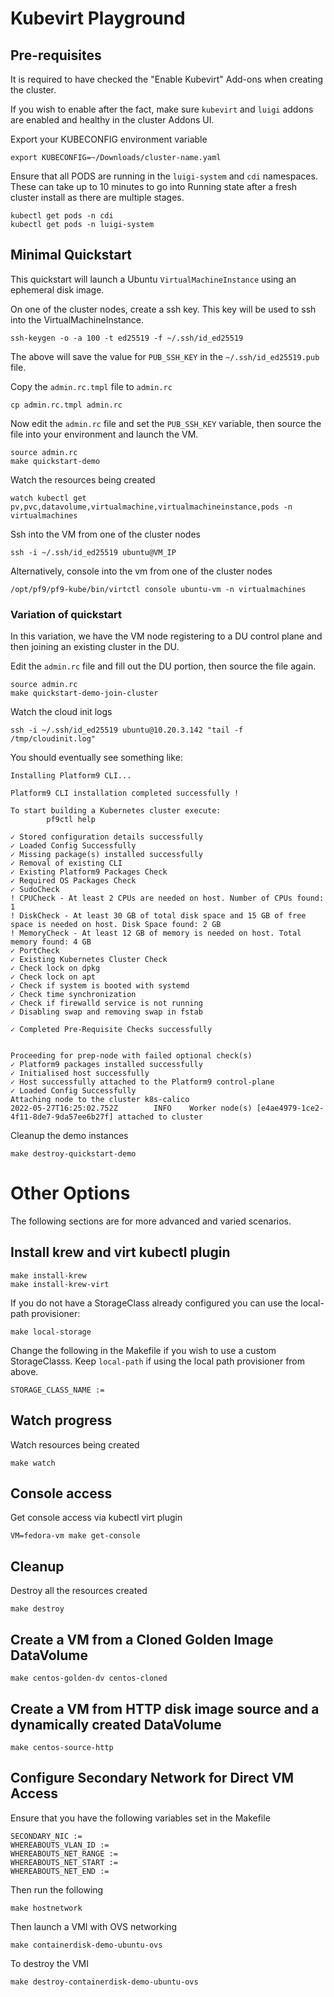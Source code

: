 # Kubevirt Playground

## Pre-requisites

It is required to have checked the "Enable Kubevirt" Add-ons when creating the cluster.

If you wish to enable after the fact, make sure `kubevirt` and `luigi` addons are enabled and healthy in the cluster Addons UI.

Export your KUBECONFIG environment variable

```shell
export KUBECONFIG=~/Downloads/cluster-name.yaml
```

Ensure that all PODS are running in the `luigi-system` and `cdi` namespaces. These can take
up to 10 minutes to go into Running state after a fresh cluster install as there are multiple stages.

```shell
kubectl get pods -n cdi
kubectl get pods -n luigi-system
```

## Minimal Quickstart

This quickstart will launch a Ubuntu `VirtualMachineInstance` using an ephemeral disk image.

On one of the cluster nodes, create a ssh key. This key will be used to ssh into the VirtualMachineInstance.

```shell
ssh-keygen -o -a 100 -t ed25519 -f ~/.ssh/id_ed25519
```

The above will save the value for `PUB_SSH_KEY` in the `~/.ssh/id_ed25519.pub` file.

Copy the `admin.rc.tmpl` file to `admin.rc`

```shell
cp admin.rc.tmpl admin.rc
```

Now edit the `admin.rc` file and set the `PUB_SSH_KEY` variable, then source the file into your environment
and launch the VM.

```shell
source admin.rc
make quickstart-demo
```

Watch the resources being created

```shell
watch kubectl get pv,pvc,datavolume,virtualmachine,virtualmachineinstance,pods -n virtualmachines
```

Ssh into the VM from one of the cluster nodes

```shell
ssh -i ~/.ssh/id_ed25519 ubuntu@VM_IP
```

Alternatively, console into the vm from one of the cluster nodes

```shell
/opt/pf9/pf9-kube/bin/virtctl console ubuntu-vm -n virtualmachines
```

### Variation of quickstart

In this variation, we have the VM node registering to a DU control plane and then joining an existing cluster in the DU.

Edit the `admin.rc` file and fill out the DU portion, then source the file again.

```shell
source admin.rc
make quickstart-demo-join-cluster
```

Watch the cloud init logs

```shell
ssh -i ~/.ssh/id_ed25519 ubuntu@10.20.3.142 "tail -f /tmp/cloudinit.log"
```

You should eventually see something like:

```
Installing Platform9 CLI...

Platform9 CLI installation completed successfully !

To start building a Kubernetes cluster execute:
        pf9ctl help

✓ Stored configuration details successfully
✓ Loaded Config Successfully
✓ Missing package(s) installed successfully
✓ Removal of existing CLI
✓ Existing Platform9 Packages Check
✓ Required OS Packages Check
✓ SudoCheck
! CPUCheck - At least 2 CPUs are needed on host. Number of CPUs found: 1
! DiskCheck - At least 30 GB of total disk space and 15 GB of free space is needed on host. Disk Space found: 2 GB
! MemoryCheck - At least 12 GB of memory is needed on host. Total memory found: 4 GB
✓ PortCheck
✓ Existing Kubernetes Cluster Check
✓ Check lock on dpkg
✓ Check lock on apt
✓ Check if system is booted with systemd
✓ Check time synchronization
✓ Check if firewalld service is not running
✓ Disabling swap and removing swap in fstab

✓ Completed Pre-Requisite Checks successfully


Proceeding for prep-node with failed optional check(s)
✓ Platform9 packages installed successfully
✓ Initialised host successfully
✓ Host successfully attached to the Platform9 control-plane
✓ Loaded Config Successfully
Attaching node to the cluster k8s-calico
2022-05-27T16:25:02.752Z        INFO    Worker node(s) [e4ae4979-1ce2-4f11-8de7-9da57ee6b27f] attached to cluster
```

Cleanup the demo instances

```shell
make destroy-quickstart-demo
```

# Other Options

The following sections are for more advanced and varied scenarios.

## Install krew and virt kubectl plugin

```shell
make install-krew
make install-krew-virt
```

If you do not have a StorageClass already configured you can
use the local-path provisioner:

```
make local-storage
```

Change the following in the Makefile if you wish to use a custom StorageClasss.
Keep `local-path` if using the local path provisioner from above.

```
STORAGE_CLASS_NAME :=
```

## Watch progress

Watch resources being created

```shell
make watch
```

## Console access

Get console access via kubectl virt plugin

```shell
VM=fedora-vm make get-console
```

## Cleanup

Destroy all the resources created

```
make destroy
```

## Create a VM from a Cloned Golden Image DataVolume

```
make centos-golden-dv centos-cloned
```

## Create a VM from HTTP disk image source and a dynamically created DataVolume

```
make centos-source-http
```

## Configure Secondary Network for Direct VM Access

Ensure that you have the following variables set in the Makefile

```
SECONDARY_NIC :=
WHEREABOUTS_VLAN_ID :=
WHEREABOUTS_NET_RANGE :=
WHEREABOUTS_NET_START :=
WHEREABOUTS_NET_END :=
```

Then run the following

```shell
make hostnetwork
```

Then launch a VMI with OVS networking

```
make containerdisk-demo-ubuntu-ovs
```

To destroy the VMI

```
make destroy-containerdisk-demo-ubuntu-ovs
```
